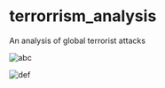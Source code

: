 # terrorrism_analysis
An analysis of global terrorist attacks

![abc](https://user-images.githubusercontent.com/48004241/102367954-579c0900-3fe0-11eb-8815-9eac3b794b88.png)

![def](https://user-images.githubusercontent.com/48004241/102368726-2ec84380-3fe1-11eb-99cf-148b0b5e5dbb.png)


